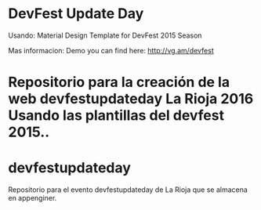 
# DevFest Update Day

Usando:
Material Design Template for DevFest 2015 Season

Mas informacion:
Demo you can find here: http://vg.am/devfest

Repositorio para la creación de la web devfestupdateday La Rioja 2016
Usando las plantillas del devfest 2015..
=======
# devfestupdateday
Repositorio para el evento devfestupdateday de La Rioja que se almacena en appenginer.
